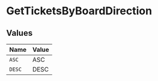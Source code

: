 # GetTicketsByBoardDirection


## Values

| Name   | Value  |
| ------ | ------ |
| `ASC`  | ASC    |
| `DESC` | DESC   |
